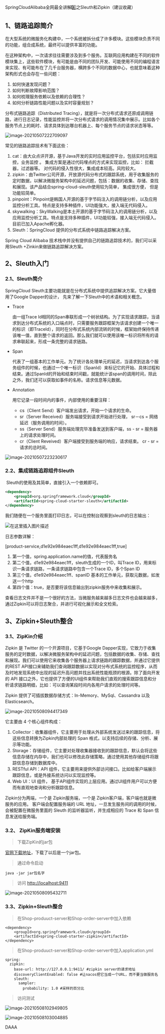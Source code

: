 SpringCloudAlibaba全网最全讲解8️⃣之Sleuth和Zipkin（建议收藏）

## 1、链路追踪简介

在大型系统的微服务化构建中，一个系统被拆分成了许多模块。这些模块负责不同的功能，组合成系统，最终可以提供丰富的功能。

在这种架构中，一次请求往往需要涉及到多个服务。互联网应用构建在不同的软件模块集上，这些软件模块，有可能是由不同的团队开发、可能使用不同的编程语言来实现、有可能布在了几千台服务器，横跨多个不同的数据中心，也就意味着这种架构形式也会存在一些问题：

1. 如何快速发现问题？
2. 如何判断故障影响范围？
3. 如何梳理服务依赖以及依赖的合理性？
4. 如何分析链路性能问题以及实时容量规划？

分布式链路追踪（Distributed Tracing），就是将一次分布式请求还原成调用链路，进行日志记录，性能监控并将一次分布式请求的调用情况集中展示。比如各个服务节点上的耗时、请求具体到达哪台机器上、每个服务节点的请求状态等等。

![image-20210507222709097](https://p3-juejin.byteimg.com/tos-cn-i-k3u1fbpfcp/e69af4164a444a3da694931786f73515~tplv-k3u1fbpfcp-watermark.awebp)

常见的链路追踪技术有下面这些：

1. cat：由大众点评开源，基于Java开发的实时应用监控平台，包括实时应用监控，业务监控 。 集成方案是通过代码埋点的方式来实现监控，比如： 拦截器，过滤器等。 对代码的侵入性很大，集成成本较高。风险较大。
2. zipkin：由Twitter公司开源，开放源代码分布式的跟踪系统，用于收集服务的定时数据，以解决微服务架构中的延迟问题，包括：数据的收集、存储、查找和展现。该产品结合spring-cloud-sleuth使用较为简单， 集成很方便， 但是功能较简单。
3. pinpoint：Pinpoint是韩国人开源的基于字节码注入的调用链分析，以及应用监控分析工具。特点是支持多种插件，UI功能强大，接入端无代码侵入。
4. skywalking：SkyWalking是本土开源的基于字节码注入的调用链分析，以及应用监控分析工具。特点是支持多种插件，UI功能较强，接入端无代码侵入。目前已加入Apache孵化器。
5. Sleuth：SpringCloud 提供的分布式系统中链路追踪解决方案。

Spring Cloud Alibaba 技术栈中并没有提供自己的链路追踪技术的，我们可以采用Sleuth +Zinkin来做链路追踪解决方案。

## 2、Sleuth入门

### 2.1、Sleuth简介

SpringCloud Sleuth主要功能就是在分布式系统中提供追踪解决方案。它大量借用了Google Dapper的设计， 先来了解一下Sleuth中的术语和相关概念。

- Trace

  由一组Trace Id相同的Span串联形成一个树状结构。为了实现请求跟踪，当请求到达分布式系统的入口端点时，只需要服务跟踪框架为该请求创建一个唯一的标识（即TraceId），同时在分布式系统内部流转的时候，框架始终保持传递该唯一值，直到整个请求的返回。那么我们就可以使用该唯一标识将所有的请求串联起来，形成一条完整的请求链路。

- Span

  代表了一组基本的工作单元。为了统计各处理单元的延迟，当请求到达各个服务组件的时候，也通过一个唯一标识（SpanId）来标记它的开始、具体过程和结束。通过SpanId的开始和结束时间戳，就能统计该span的调用时间，除此之外，我们还可以获取如事件的名称。请求信息等元数据。

- Annotation

  用它记录一段时间内的事件，内部使用的重要注释：

  - cs（Client Send）客户端发出请求，开始一个请求的生命。
  - sr（Server Received）服务端接受到请求开始进行处理， sr－cs = 网络延迟（服务调用的时间）。
  - ss（Server Send）服务端处理完毕准备发送到客户端，ss - sr = 服务器上的请求处理时间。
  - cr（Client Reveived）客户端接受到服务端的响应，请求结束。 cr - sr = 请求的总时间。

![image-20210507223230617](https://p3-juejin.byteimg.com/tos-cn-i-k3u1fbpfcp/8dc01aaa8dbd453cb20be9f69142efb5~tplv-k3u1fbpfcp-watermark.awebp)

### 2.2、集成链路追踪组件Sleuth

​    Sleuth的使用及其简单，直接引入一个依赖即可。

```xml
<dependency>
	<groupId>org.springframework.cloud</groupId>
	<artifactId>spring-cloud-starter-sleuth</artifactId>
</dependency>
```

我们随便在一个服务里面打印日志，可以在控制台观察到sleuth的日志输出：

![在这里插入图片描述](https://p3-juejin.byteimg.com/tos-cn-i-k3u1fbpfcp/0214a348a67a486985c2ea5ebf5e8960~tplv-k3u1fbpfcp-watermark.awebp)

日志参数详解：

[product-service,d1e92e984eaec1ff,d1e92e984eaec1ff,true]

1. 第一个值，spring.application.name的值，代表服务名
2. 第二个值，d1e92e984eaec1ff，sleuth生成的一个ID，叫Trace ID，用来标识一条请求链路，一条请求链路中包含一个Trace ID，多个Span ID
3. 第三个值，d1e92e984eaec1ff、spanID 基本的工作单元，获取元数据，如发送一个http
4. 第四个值：true，是否要将该信息输出到zipkin服务中来收集和展示。

查看日志文件并不是一个很好的方法，当微服务越来越多日志文件也会越来越多，通过Zipkin可以将日志聚合，并进行可视化展示和全文检索。

## 3、Zipkin+Sleuth整合

### 3.1、ZipKin介绍

Zipkin 是 Twitter 的一个开源项目，它基于Google Dapper实现，它致力于收集服务的定时数据，以解决微服务架构中的延迟问题，包括数据的收集、存储、查找和展现。我们可以使用它来收集各个服务器上请求链路的跟踪数据，并通过它提供的REST API接口来辅助我们查询跟踪数据以实现对分布式系统的监控程序，从而及时地发现系统中出现的延迟升高问题并找出系统性能瓶颈的根源。除了面向开发的 API 接口之外，它也提供了方便的UI组件来帮助我们直观的搜索跟踪信息和分析请求链路明细，比如：可以查询某段时间内各用户请求的处理时间等。

Zipkin 提供了可插拔数据存储方式：In-Memory、MySql、Cassandra 以及 Elasticsearch。

![image-20210508094417349](https://p3-juejin.byteimg.com/tos-cn-i-k3u1fbpfcp/925bd87437ae424db8b4ca1b861fbafe~tplv-k3u1fbpfcp-watermark.awebp)

它主要由 4 个核心组件构成：

1. Collector：收集器组件，它主要用于处理从外部系统发送过来的跟踪信息，将这些信息转换为Zipkin内部处理的 Span 格式，以支持后续的存储、分析、展示等功能。
2. Storage：存储组件，它主要对处理收集器接收到的跟踪信息，默认会将这些信息存储在内存中，我们也可以修改此存储策略，通过使用其他存储组件将跟踪信息存储到数据库中。
3. RESTful API：API 组件，它主要用来提供外部访问接口。比如给客户端展示跟踪信息，或是外接系统访问以实现监控等。
4. Web UI：UI 组件， 基于API组件实现的上层应用。通过UI组件用户可以方便而有直观地查询和分析跟踪信息。

Zipkin分为两端，一个是 Zipkin服务端，一个是 Zipkin客户端，客户端也就是微服务的应用。 客户端会配置服务端的 URL 地址，一旦发生服务间的调用的时候，会被配置在微服务里面的 Sleuth 的监听器监听，并生成相应的 Trace 和 Span 信息发送给服务端。

### 3.2、 ZipKin服务端安装

> 下载ZipKin的jar包

[官网下载地址](https://link.juejin.cn?target=https%3A%2F%2Fzipkin.io%2F)，下载了以后是一个jar包。

> 通过命令启动

```
java -jar jar包名字
```

> 访问 [http://localhost:9411](https://link.juejin.cn?target=http%3A%2F%2Flocalhost%3A9411)

![image-20210508095432711](https://p3-juejin.byteimg.com/tos-cn-i-k3u1fbpfcp/bc6fc7257d69478a98f46978cad7539e~tplv-k3u1fbpfcp-watermark.awebp)

### 3.3、Zipkin+Sleuth整合

> 在Shop-produuct-server和Shop-order-server中加入依赖

```
<dependency>
    <groupId>org.springframework.cloud</groupId>
    <artifactId>spring-cloud-starter-zipkin</artifactId>
</dependency>
```

> 在Shop-produuct-server和Shop-order-server中加入application.yml

```
spring:
  zipkin:
    base-url: http://127.0.0.1:9411/ #zipkin server的请求地址
    discoveryClientEnabled: false #让nacos把它当成一个URL，而不要当做服务名
    sleuth:
      sampler:
        probability: 1.0 #采样的百分比
```

> 访问测试

![image-20210508102949805](https://p3-juejin.byteimg.com/tos-cn-i-k3u1fbpfcp/e180b26d264a4e4da27f5568cffe2c5e~tplv-k3u1fbpfcp-watermark.awebp)

![image-20210508103004885](https://p3-juejin.byteimg.com/tos-cn-i-k3u1fbpfcp/ab557831b1ee44f3ae100992f738cb26~tplv-k3u1fbpfcp-watermark.awebp)

 DAAA

 

 

 